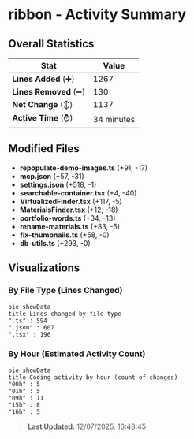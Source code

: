 # ribbon - Activity Summary 

## Overall Statistics

| Stat                   | Value                                                             |
| ---------------------- | ----------------------------------------------------------------- |
| **Lines Added** (➕)   | 1267                                          |
| **Lines Removed** (➖) | 130                                        |
| **Net Change** (↕)    | 1137                |
| **Active Time** (⌚)   | 34 minutes |


## Modified Files
- **repopulate-demo-images.ts** (+91, -17)
- **mcp.json** (+57, -31)
- **settings.json** (+518, -1)
- **searchable-container.tsx** (+4, -40)
- **VirtualizedFinder.tsx** (+117, -5)
- **MaterialsFinder.tsx** (+12, -18)
- **portfolio-words.ts** (+34, -13)
- **rename-materials.ts** (+83, -5)
- **fix-thumbnails.ts** (+58, -0)
- **db-utils.ts** (+293, -0)

## Visualizations

### By File Type (Lines Changed)

```mermaid
pie showData
title Lines changed by file type
".ts" : 594
".json" : 607
".tsx" : 196
```

### By Hour (Estimated Activity Count)

```mermaid
pie showData
title Coding activity by hour (count of changes)
"00h" : 5
"01h" : 5
"09h" : 11
"15h" : 8
"16h" : 5
```


> **Last Updated:** 12/07/2025, 16:48:45